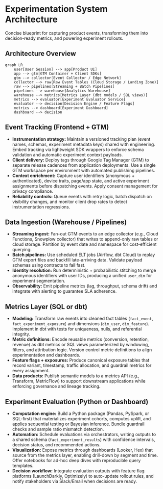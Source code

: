 # Experimentation System Architecture

Concise blueprint for capturing product events, transforming them into decision-ready metrics, and powering experiment rollouts.

## Architecture Overview

```mermaid
graph LR
    user[User Session] --> app[Product UI]
    app --> gtm[GTM Container + Client SDKs]
    gtm --> collector[Event Collector / Edge Network]
    collector --> raw[Raw Event Tables (Cloud Storage / Landing Zone)]
    raw --> pipelines[Streaming + Batch Pipelines]
    pipelines --> warehouse[Analytics Warehouse]
    warehouse --> metrics[Metrics Layer (dbt models / SQL views)]
    metrics --> evaluator[Experiment Evaluator Service]
    evaluator --> decision[Decision Engine / Feature Flags]
    metrics --> dashboard[Experiment Dashboard]
    dashboard --> decision
```

## Event Tracking (Frontend + GTM)
- **Instrumentation strategy:** Maintain a versioned tracking plan (event names, schemas, experiment metadata keys) shared with engineering. Embed tracking via lightweight SDK wrappers to enforce schema validation and automatic experiment context payloads.
- **Client delivery:** Deploy tags through Google Tag Manager (GTM) to separate release cadences from application deployments. Use a single GTM workspace per environment with automated publishing pipelines.
- **Context enrichment:** Capture user identifiers (anonymous + authenticated), device traits, page/app state, and active experiment assignments before dispatching events. Apply consent management for privacy compliance.
- **Reliability controls:** Queue events with retry logic, batch dispatch on visibility changes, and monitor client drop rates to detect instrumentation regressions.

## Data Ingestion (Warehouse / Pipelines)
- **Streaming ingest:** Fan-out GTM events to an edge collector (e.g., Cloud Functions, Snowplow collector) that writes to append-only raw tables or cloud storage. Partition by event date and namespace for cost-efficient querying.
- **Batch pipelines:** Use scheduled ELT jobs (Airflow, dbt Cloud) to replay GTM export files and backfill late-arriving data. Validate payload schemas using contracts to fail fast.
- **Identity resolution:** Run deterministic + probabilistic stitching to merge anonymous identifiers with user IDs, producing a unified `user_dim` for experiment segmentation.
- **Observability:** Emit pipeline metrics (lag, throughput, schema drift) and integrate with alerting to guarantee SLA adherence.

## Metrics Layer (SQL or dbt)
- **Modeling:** Transform raw events into cleaned fact tables (`fact_event`, `fact_experiment_exposure`) and dimensions (`dim_user`, `dim_feature`). Implement in dbt with tests for uniqueness, nulls, and referential integrity.
- **Metric definitions:** Encode reusable metrics (conversion, retention, revenue) as dbt metrics or SQL views parameterized by windowing, filters, and attribution logic. Version control metric definitions to align experimentation and dashboards.
- **Feature flags + exposures:** Produce canonical exposure tables that record variant, timestamp, traffic allocation, and guardrail metrics for every assignment.
- **Data products:** Publish semantic models to a metrics API (e.g., Transform, MetricFlow) to support downstream applications while enforcing governance and lineage tracking.

## Experiment Evaluation (Python or Dashboard)
- **Computation engine:** Build a Python package (Pandas, PySpark, or SQL-first) that materializes experiment cohorts, computes uplift, and applies sequential testing or Bayesian inference. Bundle guardrail checks and sample ratio mismatch detection.
- **Automation:** Schedule evaluations via orchestrators, writing outputs to a shared schema (`fact_experiment_results`) with confidence intervals, decision status, and recommended actions.
- **Visualization:** Expose metrics through dashboards (Looker, Hex) that source from the metrics layer, enabling drill-down by segment and time. Offer notebooks for ad-hoc deep dives with reproducible query templates.
- **Decision workflow:** Integrate evaluation outputs with feature flag platforms (LaunchDarkly, Optimizely) to auto-update rollout rules, and notify stakeholders via Slack/Email when decisions are ready.
